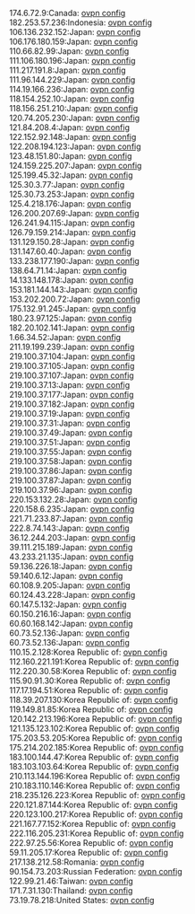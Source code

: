 174.6.72.9:Canada: [ovpn config](vpn/174_6_72_9.ovpn)  
182.253.57.236:Indonesia: [ovpn config](vpn/182_253_57_236.ovpn)  
106.136.232.152:Japan: [ovpn config](vpn/106_136_232_152.ovpn)  
106.176.180.159:Japan: [ovpn config](vpn/106_176_180_159.ovpn)  
110.66.82.99:Japan: [ovpn config](vpn/110_66_82_99.ovpn)  
111.106.180.196:Japan: [ovpn config](vpn/111_106_180_196.ovpn)  
111.217.191.8:Japan: [ovpn config](vpn/111_217_191_8.ovpn)  
111.96.144.229:Japan: [ovpn config](vpn/111_96_144_229.ovpn)  
114.19.166.236:Japan: [ovpn config](vpn/114_19_166_236.ovpn)  
118.154.252.10:Japan: [ovpn config](vpn/118_154_252_10.ovpn)  
118.156.251.210:Japan: [ovpn config](vpn/118_156_251_210.ovpn)  
120.74.205.230:Japan: [ovpn config](vpn/120_74_205_230.ovpn)  
121.84.208.4:Japan: [ovpn config](vpn/121_84_208_4.ovpn)  
122.152.92.148:Japan: [ovpn config](vpn/122_152_92_148.ovpn)  
122.208.194.123:Japan: [ovpn config](vpn/122_208_194_123.ovpn)  
123.48.151.80:Japan: [ovpn config](vpn/123_48_151_80.ovpn)  
124.159.225.207:Japan: [ovpn config](vpn/124_159_225_207.ovpn)  
125.199.45.32:Japan: [ovpn config](vpn/125_199_45_32.ovpn)  
125.30.3.77:Japan: [ovpn config](vpn/125_30_3_77.ovpn)  
125.30.73.253:Japan: [ovpn config](vpn/125_30_73_253.ovpn)  
125.4.218.176:Japan: [ovpn config](vpn/125_4_218_176.ovpn)  
126.200.207.69:Japan: [ovpn config](vpn/126_200_207_69.ovpn)  
126.241.94.115:Japan: [ovpn config](vpn/126_241_94_115.ovpn)  
126.79.159.214:Japan: [ovpn config](vpn/126_79_159_214.ovpn)  
131.129.150.28:Japan: [ovpn config](vpn/131_129_150_28.ovpn)  
131.147.60.40:Japan: [ovpn config](vpn/131_147_60_40.ovpn)  
133.238.177.190:Japan: [ovpn config](vpn/133_238_177_190.ovpn)  
138.64.71.14:Japan: [ovpn config](vpn/138_64_71_14.ovpn)  
14.133.148.178:Japan: [ovpn config](vpn/14_133_148_178.ovpn)  
153.181.144.143:Japan: [ovpn config](vpn/153_181_144_143.ovpn)  
153.202.200.72:Japan: [ovpn config](vpn/153_202_200_72.ovpn)  
175.132.91.245:Japan: [ovpn config](vpn/175_132_91_245.ovpn)  
180.23.97.125:Japan: [ovpn config](vpn/180_23_97_125.ovpn)  
182.20.102.141:Japan: [ovpn config](vpn/182_20_102_141.ovpn)  
1.66.34.52:Japan: [ovpn config](vpn/1_66_34_52.ovpn)  
211.19.199.239:Japan: [ovpn config](vpn/211_19_199_239.ovpn)  
219.100.37.104:Japan: [ovpn config](vpn/219_100_37_104.ovpn)  
219.100.37.105:Japan: [ovpn config](vpn/219_100_37_105.ovpn)  
219.100.37.107:Japan: [ovpn config](vpn/219_100_37_107.ovpn)  
219.100.37.13:Japan: [ovpn config](vpn/219_100_37_13.ovpn)  
219.100.37.177:Japan: [ovpn config](vpn/219_100_37_177.ovpn)  
219.100.37.182:Japan: [ovpn config](vpn/219_100_37_182.ovpn)  
219.100.37.19:Japan: [ovpn config](vpn/219_100_37_19.ovpn)  
219.100.37.31:Japan: [ovpn config](vpn/219_100_37_31.ovpn)  
219.100.37.49:Japan: [ovpn config](vpn/219_100_37_49.ovpn)  
219.100.37.51:Japan: [ovpn config](vpn/219_100_37_51.ovpn)  
219.100.37.55:Japan: [ovpn config](vpn/219_100_37_55.ovpn)  
219.100.37.58:Japan: [ovpn config](vpn/219_100_37_58.ovpn)  
219.100.37.86:Japan: [ovpn config](vpn/219_100_37_86.ovpn)  
219.100.37.87:Japan: [ovpn config](vpn/219_100_37_87.ovpn)  
219.100.37.96:Japan: [ovpn config](vpn/219_100_37_96.ovpn)  
220.153.132.28:Japan: [ovpn config](vpn/220_153_132_28.ovpn)  
220.158.6.235:Japan: [ovpn config](vpn/220_158_6_235.ovpn)  
221.71.233.87:Japan: [ovpn config](vpn/221_71_233_87.ovpn)  
222.8.74.143:Japan: [ovpn config](vpn/222_8_74_143.ovpn)  
36.12.244.203:Japan: [ovpn config](vpn/36_12_244_203.ovpn)  
39.111.215.189:Japan: [ovpn config](vpn/39_111_215_189.ovpn)  
43.233.21.135:Japan: [ovpn config](vpn/43_233_21_135.ovpn)  
59.136.226.18:Japan: [ovpn config](vpn/59_136_226_18.ovpn)  
59.140.6.12:Japan: [ovpn config](vpn/59_140_6_12.ovpn)  
60.108.9.205:Japan: [ovpn config](vpn/60_108_9_205.ovpn)  
60.124.43.228:Japan: [ovpn config](vpn/60_124_43_228.ovpn)  
60.147.5.132:Japan: [ovpn config](vpn/60_147_5_132.ovpn)  
60.150.216.16:Japan: [ovpn config](vpn/60_150_216_16.ovpn)  
60.60.168.142:Japan: [ovpn config](vpn/60_60_168_142.ovpn)  
60.73.52.136:Japan: [ovpn config](vpn/60_73_52_136.ovpn)  
60.73.52.136:Japan: [ovpn config](vpn/60_73_52_136.ovpn)  
110.15.2.128:Korea Republic of: [ovpn config](vpn/110_15_2_128.ovpn)  
112.160.221.191:Korea Republic of: [ovpn config](vpn/112_160_221_191.ovpn)  
112.220.30.58:Korea Republic of: [ovpn config](vpn/112_220_30_58.ovpn)  
115.90.91.30:Korea Republic of: [ovpn config](vpn/115_90_91_30.ovpn)  
117.17.194.51:Korea Republic of: [ovpn config](vpn/117_17_194_51.ovpn)  
118.39.207.130:Korea Republic of: [ovpn config](vpn/118_39_207_130.ovpn)  
119.149.81.85:Korea Republic of: [ovpn config](vpn/119_149_81_85.ovpn)  
120.142.213.196:Korea Republic of: [ovpn config](vpn/120_142_213_196.ovpn)  
121.135.123.102:Korea Republic of: [ovpn config](vpn/121_135_123_102.ovpn)  
175.203.53.205:Korea Republic of: [ovpn config](vpn/175_203_53_205.ovpn)  
175.214.202.185:Korea Republic of: [ovpn config](vpn/175_214_202_185.ovpn)  
183.100.144.47:Korea Republic of: [ovpn config](vpn/183_100_144_47.ovpn)  
183.103.103.64:Korea Republic of: [ovpn config](vpn/183_103_103_64.ovpn)  
210.113.144.196:Korea Republic of: [ovpn config](vpn/210_113_144_196.ovpn)  
210.183.110.146:Korea Republic of: [ovpn config](vpn/210_183_110_146.ovpn)  
218.235.126.223:Korea Republic of: [ovpn config](vpn/218_235_126_223.ovpn)  
220.121.87.144:Korea Republic of: [ovpn config](vpn/220_121_87_144.ovpn)  
220.123.100.217:Korea Republic of: [ovpn config](vpn/220_123_100_217.ovpn)  
221.167.77.152:Korea Republic of: [ovpn config](vpn/221_167_77_152.ovpn)  
222.116.205.231:Korea Republic of: [ovpn config](vpn/222_116_205_231.ovpn)  
222.97.25.56:Korea Republic of: [ovpn config](vpn/222_97_25_56.ovpn)  
59.11.205.17:Korea Republic of: [ovpn config](vpn/59_11_205_17.ovpn)  
217.138.212.58:Romania: [ovpn config](vpn/217_138_212_58.ovpn)  
90.154.73.203:Russian Federation: [ovpn config](vpn/90_154_73_203.ovpn)  
122.99.21.46:Taiwan: [ovpn config](vpn/122_99_21_46.ovpn)  
171.7.31.130:Thailand: [ovpn config](vpn/171_7_31_130.ovpn)  
73.19.78.218:United States: [ovpn config](vpn/73_19_78_218.ovpn)  

